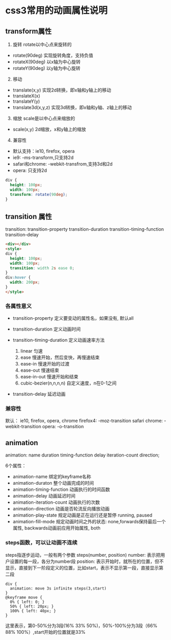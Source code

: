 # css3常用的动画属性说明
## transform属性
1. 旋转
rotate以中心点来旋转的
* rotate(90deg) 实现旋转角度，支持负值
* rotateX(90deg) 以x轴为中心旋转
* rotateY(90deg) 以y轴为中心旋转

2. 移动
* translate(x,y)  实现2d转换，即x轴和y轴上的移动
* translateX(x)
* translateY(y)
* translate3d(x,y,z) 实现3d转换，即x轴和y轴、z轴上的移动

3. 缩放
scale是以中心点来缩放的
* scale(x,y)  2d缩放，x和y轴上的缩放

4. 兼容性
* 默认支持：ie10, firefox, opera
* ie9: -ms-transform,只支持2d
* safari和chrome: -webkit-transfrom,支持3d和2d
* opera: 只支持2d

```css
div {
  height: 100px;
  width: 100px;
  transform: rotate(90deg);
}
```

## transition 属性
transition: transition-property transition-duration transition-timing-function transition-delay

```html
<div></div>
<style>
div {
  height: 100px;
  width: 100px;
  transition: width 2s ease 0;
}
div:hover {
  width: 200px;
}
</style>

```
### 各属性意义
* transition-property 定义要变动的属性名，如果没有, 默认all
* transition-duration 定义动画时间 
* transition-timing-duration 定义动画速率方法
  1. linear 匀速
  2. ease 慢速开始，然后变快，再慢速结束
  3. ease-in 慢速开始的过渡
  4. ease-out 慢速结束
  5. ease-in-out 慢速开始和结束
  6. cubic-bezier(n,n,n,n) 自定义速度，n在0-1之间

* transition-delay 延迟动画

### 兼容性
默认： ie10, firefox, opera, chrome
firefox4: -moz-transition
safari chrome: -webkit-transition
opera: -o-transition  


## animation 
animation: name duration timing-function delay iteration-count direction;  

6个属性：  
* animation-name 绑定的keyframe名称
* animation-duraton 整个动画完成的时间
* animation-timing-function 动画执行的时间函数
* animation-delay 动画延迟时间
* animation-iteration-count 动画执行的次数
* animation-direction 动画是否轮流反向播放动画
* animation-play-state 规定动画是正在运行还是暂停 running, paused
* animation-fill-mode 规定动画时间之外的状态: none,forwards保持最后一个属性, backwards动画前应用开始属性, both

### steps函数，可以让动画不连续
steps指逐步运动，一般有两个参数
steps(number, position)
number: 表示把用户设置的每一段，各分为number段
position: 表示开始时，就所在的位置，但不显示，直接到下一阶段定义的位置，比如start，表示不显示第一段，直接显示第二段
```
div {
  animation: move 3s infinite steps(3,start)
}
@keyframe move {
  0% { left: 0; }
  50% { left: 20px; }
  100% { left: 40px; }
}
```
这里表示，第0-50%分为3段(16% 33% 50%)，50%-100%分为3段（66% 88% 100%）,start开始的位置就是33%
